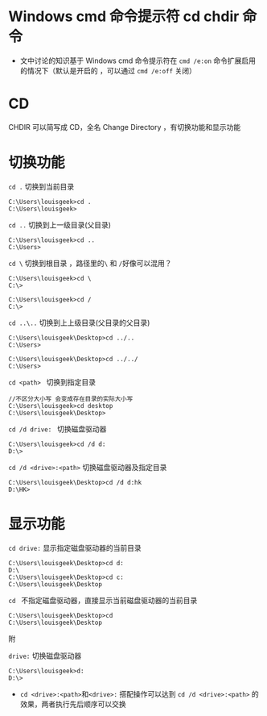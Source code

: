# Windows cmd 命令提示符 cd chdir 命令
- 文中讨论的知识基于 Windows cmd  命令提示符在 `cmd /e:on` 命令扩展启用的情况下（默认是开启的 ，可以通过 `cmd /e:off` 关闭）

# CD

CHDIR 可以简写成 CD，全名 Change Directory ，有切换功能和显示功能

# 切换功能

`cd .` 切换到当前目录

```shell
C:\Users\louisgeek>cd .
C:\Users\louisgeek>
```

`cd ..` 切换到上一级目录(父目录)

```shell
C:\Users\louisgeek>cd ..
C:\Users>
```

`cd \` 切换到根目录 ，路径里的`\` 和 `/`好像可以混用？

```shell
C:\Users\louisgeek>cd \
C:\>
```

```shell
C:\Users\louisgeek>cd /
C:\>
```

`cd ..\..` 切换到上上级目录(父目录的父目录)

```shell
C:\Users\louisgeek\Desktop>cd ../..
C:\Users>
```

```shell
C:\Users\louisgeek\Desktop>cd ../../
C:\Users>
```

`cd <path> ` 切换到指定目录

```shell
//不区分大小写 会变成存在目录的实际大小写
C:\Users\louisgeek>cd desktop
C:\Users\louisgeek\Desktop>
```

`cd /d drive: ` 切换磁盘驱动器

```shell
C:\Users\louisgeek>cd /d d:
D:\>
```

`cd /d <drive>:<path>` 切换磁盘驱动器及指定目录

```shell
C:\Users\louisgeek\Desktop>cd /d d:hk
D:\HK>
```

# 显示功能

`cd drive:` 显示指定磁盘驱动器的当前目录

```shell
C:\Users\louisgeek\Desktop>cd d:
D:\
C:\Users\louisgeek\Desktop>cd c:
C:\Users\louisgeek\Desktop
```

`cd ` 不指定磁盘驱动器，直接显示当前磁盘驱动器的当前目录

```shell
C:\Users\louisgeek\Desktop>cd
C:\Users\louisgeek\Desktop
```



附 

`drive:` 切换磁盘驱动器

```shell
C:\Users\louisgeek>d:
D:\>
```

-  `cd <drive>:<path>`和`<drive>:` 搭配操作可以达到 `cd /d <drive>:<path>` 的效果，两者执行先后顺序可以交换

  



